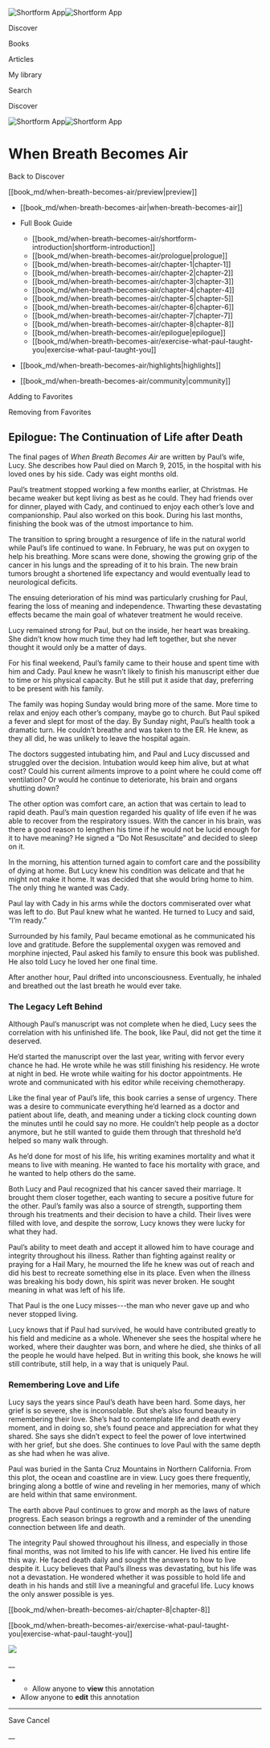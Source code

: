 ![Shortform App](/img/logo.36a2399e.svg)![Shortform App](/img/logo-dark.70c1b072.svg)

Discover

Books

Articles

My library

Search

Discover

![Shortform App](/img/logo.36a2399e.svg)![Shortform App](/img/logo-dark.70c1b072.svg)

# When Breath Becomes Air

Back to Discover

[[book_md/when-breath-becomes-air/preview|preview]]

  * [[book_md/when-breath-becomes-air|when-breath-becomes-air]]
  * Full Book Guide

    * [[book_md/when-breath-becomes-air/shortform-introduction|shortform-introduction]]
    * [[book_md/when-breath-becomes-air/prologue|prologue]]
    * [[book_md/when-breath-becomes-air/chapter-1|chapter-1]]
    * [[book_md/when-breath-becomes-air/chapter-2|chapter-2]]
    * [[book_md/when-breath-becomes-air/chapter-3|chapter-3]]
    * [[book_md/when-breath-becomes-air/chapter-4|chapter-4]]
    * [[book_md/when-breath-becomes-air/chapter-5|chapter-5]]
    * [[book_md/when-breath-becomes-air/chapter-6|chapter-6]]
    * [[book_md/when-breath-becomes-air/chapter-7|chapter-7]]
    * [[book_md/when-breath-becomes-air/chapter-8|chapter-8]]
    * [[book_md/when-breath-becomes-air/epilogue|epilogue]]
    * [[book_md/when-breath-becomes-air/exercise-what-paul-taught-you|exercise-what-paul-taught-you]]
  * [[book_md/when-breath-becomes-air/highlights|highlights]]
  * [[book_md/when-breath-becomes-air/community|community]]



Adding to Favorites 

Removing from Favorites 

## Epilogue: The Continuation of Life after Death

The final pages of _When Breath Becomes Air_ are written by Paul’s wife, Lucy. She describes how Paul died on March 9, 2015, in the hospital with his loved ones by his side. Cady was eight months old.

Paul’s treatment stopped working a few months earlier, at Christmas. He became weaker but kept living as best as he could. They had friends over for dinner, played with Cady, and continued to enjoy each other’s love and companionship. Paul also worked on this book. During his last months, finishing the book was of the utmost importance to him.

The transition to spring brought a resurgence of life in the natural world while Paul’s life continued to wane. In February, he was put on oxygen to help his breathing. More scans were done, showing the growing grip of the cancer in his lungs and the spreading of it to his brain. The new brain tumors brought a shortened life expectancy and would eventually lead to neurological deficits.

The ensuing deterioration of his mind was particularly crushing for Paul, fearing the loss of meaning and independence. Thwarting these devastating effects became the main goal of whatever treatment he would receive.

Lucy remained strong for Paul, but on the inside, her heart was breaking. She didn’t know how much time they had left together, but she never thought it would only be a matter of days.

For his final weekend, Paul’s family came to their house and spent time with him and Cady. Paul knew he wasn’t likely to finish his manuscript either due to time or his physical capacity. But he still put it aside that day, preferring to be present with his family.

The family was hoping Sunday would bring more of the same. More time to relax and enjoy each other’s company, maybe go to church. But Paul spiked a fever and slept for most of the day. By Sunday night, Paul’s health took a dramatic turn. He couldn’t breathe and was taken to the ER. He knew, as they all did, he was unlikely to leave the hospital again.

The doctors suggested intubating him, and Paul and Lucy discussed and struggled over the decision. Intubation would keep him alive, but at what cost? Could his current ailments improve to a point where he could come off ventilation? Or would he continue to deteriorate, his brain and organs shutting down?

The other option was comfort care, an action that was certain to lead to rapid death. Paul’s main question regarded his quality of life even if he was able to recover from the respiratory issues. With the cancer in his brain, was there a good reason to lengthen his time if he would not be lucid enough for it to have meaning? He signed a “Do Not Resuscitate” and decided to sleep on it.

In the morning, his attention turned again to comfort care and the possibility of dying at home. But Lucy knew his condition was delicate and that he might not make it home. It was decided that she would bring home to him. The only thing he wanted was Cady.

Paul lay with Cady in his arms while the doctors commiserated over what was left to do. But Paul knew what he wanted. He turned to Lucy and said, “I’m ready.”

Surrounded by his family, Paul became emotional as he communicated his love and gratitude. Before the supplemental oxygen was removed and morphine injected, Paul asked his family to ensure this book was published. He also told Lucy he loved her one final time.

After another hour, Paul drifted into unconsciousness. Eventually, he inhaled and breathed out the last breath he would ever take.

### The Legacy Left Behind

Although Paul’s manuscript was not complete when he died, Lucy sees the correlation with his unfinished life. The book, like Paul, did not get the time it deserved.

He’d started the manuscript over the last year, writing with fervor every chance he had. He wrote while he was still finishing his residency. He wrote at night in bed. He wrote while waiting for his doctor appointments. He wrote and communicated with his editor while receiving chemotherapy.

Like the final year of Paul’s life, this book carries a sense of urgency. There was a desire to communicate everything he’d learned as a doctor and patient about life, death, and meaning under a ticking clock counting down the minutes until he could say no more. He couldn’t help people as a doctor anymore, but he still wanted to guide them through that threshold he’d helped so many walk through.

As he’d done for most of his life, his writing examines mortality and what it means to live with meaning. He wanted to face his mortality with grace, and he wanted to help others do the same.

Both Lucy and Paul recognized that his cancer saved their marriage. It brought them closer together, each wanting to secure a positive future for the other. Paul’s family was also a source of strength, supporting them through his treatments and their decision to have a child. Their lives were filled with love, and despite the sorrow, Lucy knows they were lucky for what they had.

Paul’s ability to meet death and accept it allowed him to have courage and integrity throughout his illness. Rather than fighting against reality or praying for a Hail Mary, he mourned the life he knew was out of reach and did his best to recreate something else in its place. Even when the illness was breaking his body down, his spirit was never broken. He sought meaning in what was left of his life.

That Paul is the one Lucy misses---the man who never gave up and who never stopped living.

Lucy knows that if Paul had survived, he would have contributed greatly to his field and medicine as a whole. Whenever she sees the hospital where he worked, where their daughter was born, and where he died, she thinks of all the people he would have helped. But in writing this book, she knows he will still contribute, still help, in a way that is uniquely Paul.

### Remembering Love and Life

Lucy says the years since Paul’s death have been hard. Some days, her grief is so severe, she is inconsolable. But she’s also found beauty in remembering their love. She’s had to contemplate life and death every moment, and in doing so, she’s found peace and appreciation for what they shared. She says she didn’t expect to feel the power of love intertwined with her grief, but she does. She continues to love Paul with the same depth as she had when he was alive.

Paul was buried in the Santa Cruz Mountains in Northern California. From this plot, the ocean and coastline are in view. Lucy goes there frequently, bringing along a bottle of wine and reveling in her memories, many of which are held within that same environment.

The earth above Paul continues to grow and morph as the laws of nature progress. Each season brings a regrowth and a reminder of the unending connection between life and death.

The integrity Paul showed throughout his illness, and especially in those final months, was not limited to his life with cancer. He lived his entire life this way. He faced death daily and sought the answers to how to live despite it. Lucy believes that Paul’s illness was devastating, but his life was not a devastation. He wondered whether it was possible to hold life and death in his hands and still live a meaningful and graceful life. Lucy knows the only answer possible is yes.

[[book_md/when-breath-becomes-air/chapter-8|chapter-8]]

[[book_md/when-breath-becomes-air/exercise-what-paul-taught-you|exercise-what-paul-taught-you]]

![](https://bat.bing.com/action/0?ti=56018282&Ver=2&mid=40a9b6b3-3ad0-4965-bc7a-0a2a660b60c4&sid=72e6e650642c11eeb2dd2161d176fe8d&vid=72e70890642c11eeb72d79fe7b6df2c6&vids=0&msclkid=N&pi=0&lg=en-US&sw=800&sh=600&sc=24&nwd=1&tl=Shortform%20%7C%20Book&p=https%3A%2F%2Fwww.shortform.com%2Fapp%2Fbook%2Fwhen-breath-becomes-air%2Fepilogue&r=&lt=1127&evt=pageLoad&sv=1&rn=943426)

__

  *   * Allow anyone to **view** this annotation
  * Allow anyone to **edit** this annotation



* * *

Save Cancel

__



